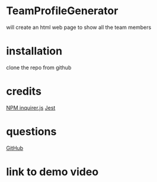 # TeamProfileGenerator
will create an html web page to show all the team members

# installation
clone the repo from github

# credits

[NPM inquirer.js](https://www.npmjs.com/package/inquirer)
[Jest](https://jestjs.oi/)

# questions

[GitHub](https://github.com/buckxx1)

# link to demo video 